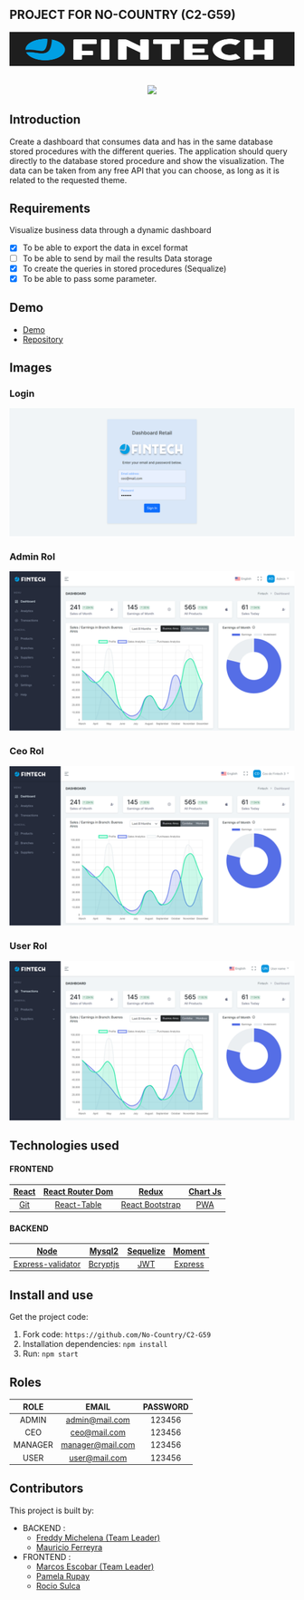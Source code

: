 ## PROJECT FOR NO-COUNTRY (C2-G59)

<div align="center"> <a href="https://github.com/No-Country/C2-G59"> <img alt="Fintech Logo" width="600" height="60" src="./frontend/src/assets/images/Fintech-Readme.svg"> </a> <br> <br>

![](https://komarev.com/ghpvc/?username=C2-G59&color=blue)

</div>

## Introduction

Create a dashboard that consumes data and has in the same database stored procedures with the different queries. The application should query directly to the database stored procedure and show the visualization. The data can be taken from any free API that you can choose, as long as it is related to the requested theme.



## Requirements

Visualize business data through a dynamic dashboard
* [X] To be able to export the data in excel format
* [ ] To be able to send by mail the results Data storage
* [X] To create the queries in stored procedures (Sequalize)
* [X] To be able to pass some parameter.

## Demo

- [Demo](https://fintech-dashboard.netlify.app)
- [Repository](https://github.com/No-Country/C2-G59)

## Images

### Login
![](./frontend/src/assets/images/PageLogin.png)
### Admin Rol
![](./frontend/src/assets/images/PageAdmin.png)
### Ceo Rol
![](./frontend/src/assets/images/PageCeo.png)
### User Rol
![](./frontend/src/assets/images/PageUser.png)

## Technologies used

#### FRONTEND
| [React](https://reactjs.org/) |  [React Router Dom](https://v5.reactrouter.com/web/guides/quick-start) | [Redux](https://react-redux.js.org/) | [Chart Js](https://www.chartjs.org/) |
| :-: | :-: | :-: | :-: |
| [Git](https://git-scm.com/) | [React-Table](https://react-table.tanstack.com/) | [React Bootstrap](https://reactjs.org/) | [PWA](https://github.com/postmanlabs) |

#### BACKEND

| [Node](http://nodejs.org/) | [Mysql2](https://github.com/postmanlabs) | [Sequelize](https://github.com/postmanlabs) | [Moment](https://github.com/postmanlabs) |
| :-: | :-: | :-: | :-: |
| [Express-validator](https://github.com/postmanlabs) | [Bcryptjs](https://github.com/postmanlabs) | [JWT](https://github.com/postmanlabs) |[Express](https://github.com/postmanlabs) |

## Install and use

Get the project code:
1. Fork code: `https://github.com/No-Country/C2-G59`
2. Installation dependencies: `npm install`
3. Run: `npm start`

## Roles

| ROLE | EMAIL | PASSWORD |
| :-: | :-: | :-: |
| ADMIN | admin@mail.com  | 123456 |
| CEO | ceo@mail.com | 123456 |
| MANAGER | manager@mail.com  | 123456 |
| USER | user@mail.com  | 123456 |


## Contributors

This project is built by:
- BACKEND :
  - [Freddy Michelena (Team Leader)](https://github.com/ifreddy18)
  - [Mauricio Ferreyra](https://github.com/MauricioRaulFerreyra)
- FRONTEND :
  - [Marcos Escobar (Team Leader)](https://github.com/markosmk)
  - [Pamela Rupay](https://github.com/Alemapyapur)
  - [Rocio Sulca](https://github.com/RocioSulca)

